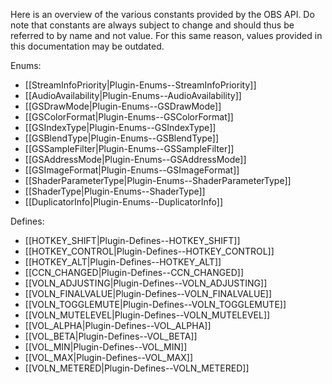 Here is an overview of the various constants provided by the OBS API. Do note that constants are always subject to change and should thus be referred to by name and not value. For this same reason, values provided in this documentation may be outdated.

Enums:
* [[StreamInfoPriority|Plugin-Enums-\-StreamInfoPriority]]
* [[AudioAvailability|Plugin-Enums-\-AudioAvailability]]
* [[GSDrawMode|Plugin-Enums-\-GSDrawMode]]
* [[GSColorFormat|Plugin-Enums-\-GSColorFormat]]
* [[GSIndexType|Plugin-Enums-\-GSIndexType]]
* [[GSBlendType|Plugin-Enums-\-GSBlendType]]
* [[GSSampleFilter|Plugin-Enums-\-GSSampleFilter]]
* [[GSAddressMode|Plugin-Enums-\-GSAddressMode]]
* [[GSImageFormat|Plugin-Enums-\-GSImageFormat]]
* [[ShaderParameterType|Plugin-Enums-\-ShaderParameterType]]
* [[ShaderType|Plugin-Enums-\-ShaderType]]
* [[DuplicatorInfo|Plugin-Enums-\-DuplicatorInfo]]

Defines:
* [[HOTKEY_SHIFT|Plugin-Defines-\-HOTKEY_SHIFT]]
* [[HOTKEY_CONTROL|Plugin-Defines-\-HOTKEY_CONTROL]]
* [[HOTKEY_ALT|Plugin-Defines-\-HOTKEY_ALT]]
* [[CCN_CHANGED|Plugin-Defines-\-CCN_CHANGED]]
* [[VOLN_ADJUSTING|Plugin-Defines-\-VOLN_ADJUSTING]]
* [[VOLN_FINALVALUE|Plugin-Defines-\-VOLN_FINALVALUE]]
* [[VOLN_TOGGLEMUTE|Plugin-Defines-\-VOLN_TOGGLEMUTE]]
* [[VOLN_MUTELEVEL|Plugin-Defines-\-VOLN_MUTELEVEL]]
* [[VOL_ALPHA|Plugin-Defines-\-VOL_ALPHA]]
* [[VOL_BETA|Plugin-Defines-\-VOL_BETA]]
* [[VOL_MIN|Plugin-Defines-\-VOL_MIN]]
* [[VOL_MAX|Plugin-Defines-\-VOL_MAX]]
* [[VOLN_METERED|Plugin-Defines-\-VOLN_METERED]]

